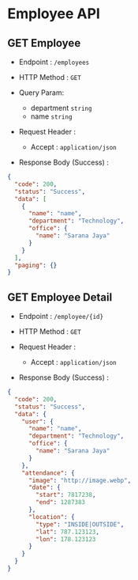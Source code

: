 # Employee API

## GET Employee

- Endpoint : `/employees`
- HTTP Method : `GET`
- Query Param:

  - department `string`
  - name `string`

- Request Header :
  - Accept : `application/json`
- Response Body (Success) :

```json
{
  "code": 200,
  "status": "Success",
  "data": [
    {
      "name": "name",
      "department": "Technology",
      "office": {
        "name": "Sarana Jaya"
      }
    }
  ],
  "paging": {}
}
```

## GET Employee Detail

- Endpoint : `/employee/{id}`
- HTTP Method : `GET`

- Request Header :
  - Accept : `application/json`
- Response Body (Success) :

```json
{
  "code": 200,
  "status": "Success",
  "data": {
    "user": {
      "name": "name",
      "department": "Technology",
      "office": {
        "name": "Sarana Jaya"
      }
    },
    "attendance": {
      "image": "http://image.webp",
      "date": {
        "start": 7817238,
        "end": 1287383
      },
      "location": {
        "type": "INSIDE|OUTSIDE",
        "lat": 787.123123,
        "lon": 178.123123
      }
    }
  }
}
```
